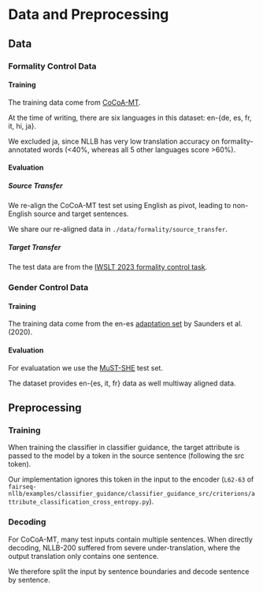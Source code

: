# Data and Preprocessing

## Data

### Formality Control Data

#### Training
The training data come from [CoCoA-MT](https://github.com/amazon-science/contrastive-controlled-mt/tree/main/CoCoA-MT).

At the time of writing, there are six languages in this dataset: en-{de, es, fr, it, hi, ja}.

We excluded ja, since NLLB has very low translation accuracy on formality-annotated words (<40%, whereas all 5 other languages score >60%).

#### Evaluation

##### Source Transfer
We re-align the CoCoA-MT test set using English as pivot, leading to non-English source and target sentences. 

We share our re-aligned data in `./data/formality/source_transfer`.

##### Target Transfer
The test data are from the [IWSLT 2023 formality control task](https://github.com/amazon-science/contrastive-controlled-mt/tree/main/IWSLT2023).

### Gender Control Data

#### Training
The training data come from the en-es [adaptation set](https://github.com/DCSaunders/tagged-gender-coref#adaptation-sets) by Saunders et al. (2020). 

#### Evaluation
For evaluatation we use the [MuST-SHE](https://aclanthology.org/2020.acl-main.619.pdf) test set.

The dataset provides en-{es, it, fr} data as well multiway aligned data. 

## Preprocessing

### Training
When training the classifier in classifier guidance,
the target attribute is passed to the model by a token in the source sentence (following the src token).

Our implementation ignores this token in the input to the encoder
 (`L62-63` of `fairseq-nllb/examples/classifier_guidance/classifier_guidance_src/criterions/attribute_classification_cross_entropy.py`).   

### Decoding
For CoCoA-MT, 
many test inputs contain multiple sentences. 
When directly decoding, NLLB-200 suffered from severe under-translation,
where the output translation only contains one sentence.

We therefore split the input by sentence boundaries and decode sentence by sentence.